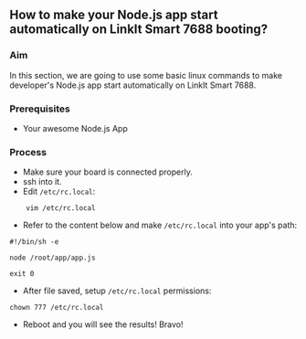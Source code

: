 ## How to make your Node.js app start automatically on LinkIt Smart 7688 booting?

### Aim

In this section, we are going to use some basic linux commands to make developer's Node.js app start automatically on LinkIt Smart 7688.

### Prerequisites

* Your awesome Node.js App

### Process

* Make sure your board is connected properly.
* ssh into it.
* Edit `/etc/rc.local`:

```
    vim /etc/rc.local
```

* Refer to the content below and make `/etc/rc.local` into your app's path:

```
#!/bin/sh -e

node /root/app/app.js

exit 0
```

* After file saved, setup `/etc/rc.local` permissions:

```
chown 777 /etc/rc.local

```
* Reboot and you will see the results! Bravo!